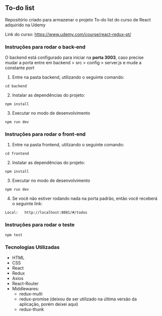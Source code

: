 ## To-do list

Repositório criado para armazenar o projeto To-do list do curso de React adquirido na Udemy

Link do curso: https://www.udemy.com/course/react-redux-pt/

### Instruções para rodar o back-end

O backend está configurado para iniciar na **porta 3003**, caso precise mudar a porta entre em backend > src > config > server.js e mude a constante _port_

1. Entre na pasta backend, utilizando o seguinte comando:

```
cd backend
```

2. Instalar as dependências do projeto:

```
npm install
```

3. Executar no modo de desenvolvimento

```
npm run dev
```

### Instruções para rodar o front-end

1. Entre na pasta frontend, utilizando o seguinte comando:

```
cd frontend
```

2. Instalar as dependências do projeto:

```
npm install
```

3. Executar no modo de desenvolvimento

```
npm run dev
```

4. Se você não estiver rodando nada na porta padrão, então você receberá o seguinte link:

```
Local:   http://localhost:8081/#/todos
```

### Instruções para rodar o teste

```
npm test
```

### Tecnologias Utilizadas

- HTML
- CSS
- React
- Redux
- Axios
- React-Router
- Middlewares:
  - redux-multi
  - redux-promise (deixou de ser utilizado na última versão da aplicação, porém deixei aqui)
  - redux-thunk
